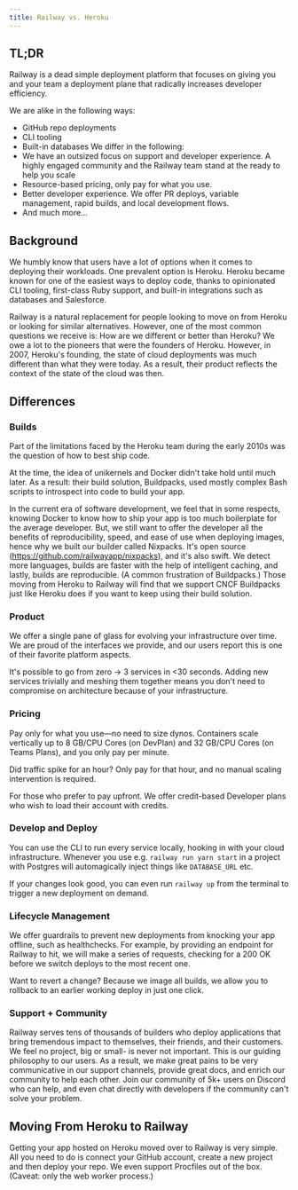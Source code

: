 ```yaml
---
title: Railway vs. Heroku
---
```


## TL;DR

Railway is a dead simple deployment platform that focuses on giving you and your team a deployment plane that radically increases developer efficiency.

We are alike in the following ways:

- GitHub repo deployments
- CLI tooling
- Built-in databases
  We differ in the following:
- We have an outsized focus on support and developer experience. A highly engaged community and the Railway team stand at the ready to help you scale
- Resource-based pricing, only pay for what you use.
- Better developer experience. We offer PR deploys, variable management, rapid builds, and local development flows.
- And much more...

## Background

We humbly know that users have a lot of options when it comes to deploying their workloads. One prevalent option is Heroku. Heroku became known for one of the easiest ways to deploy code, thanks to opinionated CLI tooling, first-class Ruby support, and built-in integrations such as databases and Salesforce.

Railway is a natural replacement for people looking to move on from Heroku or looking for similar alternatives. However, one of the most common questions we receive is: How are we different or better than Heroku?
We owe a lot to the pioneers that were the founders of Heroku. However, in 2007, Heroku's founding, the state of cloud deployments was much different than what they were today. As a result, their product reflects the context of the state of the cloud was then.

## Differences

### Builds

Part of the limitations faced by the Heroku team during the early 2010s was the question of how to best ship code.

At the time, the idea of unikernels and Docker didn't take hold until much later. As a result: their build solution, Buildpacks, used mostly complex Bash scripts to introspect into code to build your app.

In the current era of software development, we feel that in some respects, knowing Docker to know how to ship your app is too much boilerplate for the average developer. But, we still want to offer the developer all the benefits of reproducibility, speed, and ease of use when deploying images, hence why we built our builder called Nixpacks.
It's open source (https://github.com/railwayapp/nixpacks), and it's also swift.
We detect more languages, builds are faster with the help of intelligent caching, and lastly, builds are reproducible. (A common frustration of Buildpacks.)
Those moving from Heroku to Railway will find that we support CNCF Buildpacks just like Heroku does if you want to keep using their build solution.

### Product

We offer a single pane of glass for evolving your infrastructure over time. We are proud of the interfaces we provide, and our users report this is one of their favorite platform aspects.

It's possible to go from zero → 3 services in <30 seconds. Adding new services trivially and meshing them together means you don't need to compromise on architecture because of your infrastructure.

### Pricing

Pay only for what you use—no need to size dynos.
Containers scale vertically up to 8 GB/CPU Cores (on DevPlan) and 32 GB/CPU Cores (on Teams Plans), and you only pay per minute.

Did traffic spike for an hour? Only pay for that hour, and no manual scaling intervention is required.

For those who prefer to pay upfront. We offer credit-based Developer plans who wish to load their account with credits.

### Develop and Deploy

You can use the CLI to run every service locally, hooking in with your cloud infrastructure. Whenever you use
e.g. `railway run yarn start` in a project with Postgres will automagically inject things like `DATABASE_URL` etc.

If your changes look good, you can even run `railway up` from the terminal to trigger a new deployment on demand.

### Lifecycle Management

We offer guardrails to prevent new deployments from knocking your app offline, such as healthchecks. For example, by providing an endpoint for Railway to hit, we will make a series of requests, checking for a 200 OK before we switch deploys to the most recent one.

Want to revert a change? Because we image all builds, we allow you to rollback to an earlier working deploy in just one click.

### Support + Community

Railway serves tens of thousands of builders who deploy applications that bring tremendous impact to themselves, their friends, and their customers. We feel no project, big or small- is never not important. This is our guiding philosophy to our users.
As a result, we make great pains to be very communicative in our support channels, provide great docs, and enrich our community to help each other.
Join our community of 5k+ users on Discord who can help, and even chat directly with developers if the community can't solve your problem.

## Moving From Heroku to Railway

Getting your app hosted on Heroku moved over to Railway is very simple. All you need to do is connect your GitHub account, create a new project and then deploy your repo. We even support Procfiles out of the box. (Caveat: only the web worker process.)
